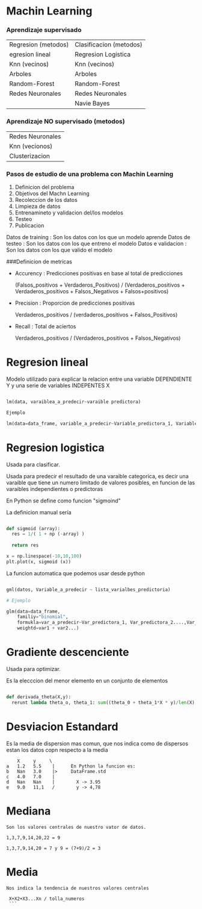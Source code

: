 # Machin Learning

### Aprendizaje supervisado

<table>

  <tr>
    <td>Regresion (metodos)</td>
    <td>Clasificacion (metodos)</td>
  </tr>
  
  <tr>
  <td>egresion lineal</td>
  <td>Regresion Logistica</td>
  </tr>
  
  <tr>
  <td>Knn (vecinos)</td>
  <td>Knn (vecinos)</td>
  </tr>
  
  <tr>
  <td>Arboles</td>
  <td>Arboles</td>
  </tr>
  
  
  <tr>
  <td>Random-Forest</td>
  <td>Random-Forest</td>
  </tr>
  
  <tr>
  <td>Redes Neuronales</td>
  <td>Redes Neuronales</td>
  </tr>
  
  <tr>
  <td></td>
  <td>Navie Bayes</td>
  </tr>
  
</table>


### Aprendizaje NO supervisado (metodos)

<table>
  <tr><td>Redes Neuronales</td></tr>
  <tr><td>Knn (vecionos)</td></tr>
  <tr><td>Clusterizacion</td></tr>
</table>

  

### Pasos de estudio de una problema con Machin Learning

1) Definicion del problema
2) Objetivos del Machn Learning
3) Recoleccion de los datos
4) Limpieza de datos
5) Entrenamineto y validacion del/los modelos
6) Testeo
7) Publicacion


Datos de training : Son los datos con los que un modelo aprende
Datos de testeo : Son los datos con los que entreno el modelo
Datos e validacion : Son los datos con los que valido el modelo


###Definicion de metricas

- Accurency : Predicciones positivas en base al total de predicciones

  (Falsos_positivos + Verdaderos_Positivos) / (Verdaderos_positivos + Verdaderos_positivos + Falsos_Negativos + Falsos+positivos)

- Precision : Proporcion de predicciones positivas

  Verdaderos_positivos / (verdaderos_positivos + Falsos_Positivos)

- Recall : Total de aciertos

  Verdaderos_positivos / (Verdaderos_positivos + Falsos_Negativos)
  

# Regresion lineal

  Modelo utilizado para explicar la relacion entre una variable DEPENDIENTE Y y una serie de variables INDEPENTES X

```python

lm(data, varaiblea_a_predecir~varaible predictora)

Ejemplo

lm(data=data_frame, variable_a_predecir~Variable_predictora_1, Variable_predictora_2...Variable_predictora_N)

```


# Regresion logistica

Usada para clasificar.

Usada para predecir el resultado de una varaible categorica, es decir una varaible que tiene un numero limitado de valores posibles,
en funcion de las varaibles independientes o predictoras

En Python se define como funcion "sigmoind"

La definicion manual sería

```python

def sigmoid (array):
  res = 1/( 1 + np (-array) )
  
  return res

x = np.linespace(-10,10,100)
plt.plot(x, sigmoid (x))

```

La funcion automatica que podemos usar desde python

```python

gml(datos, Variable_a_predecir ~ lista_varialbes_predictoria)

# Ejemplo

glm(data=data_frame, 
    familiy="binomial",
    formukla=var_a_predecir~Var_predictora_1, Var_predictora_2....,Var_predictora_N,
    weightd=var1 + var2...)
```


# Gradiente descenciente

Usada para optimizar.

Es la elecccion del menor elemento en un conjunto de elementos

```Python

def derivada_theta(X,y):
  rerunt lambda theta_o, theta_1: sum((theta_0 + theta_1*X * y)/len(X)

```


# Desviacion Estandard

  Es la media de dispersion mas comun, que nos indica como de dispersos estan los datos copn respecto a la media
  
  ```
      X     y     \
  a   1.2   5.5    |      En Python la funcion es:
  b   Nan   3.0    |>     DataFrame.std
  c   4.0   7.0    |
  d   Nan   Nan    |        X -> 3.95
  e   9.0   11,1   /        y -> 4,78
 
 ```
  
  
  # Mediana
  
    Son los valores centrales de nuestro vator de datos.
  
  ```
  1,3,7,9,14,20,22 = 9
  
  1,3,7,9,14,20 = 7 y 9 = (7+9)/2 = 3
  ```
  
  # Media
  
    Nos indica la tendencia de nuestros valores centrales
   
   ```
    X+X2+X3...Xn / tolla_numeros 
    ```
   
